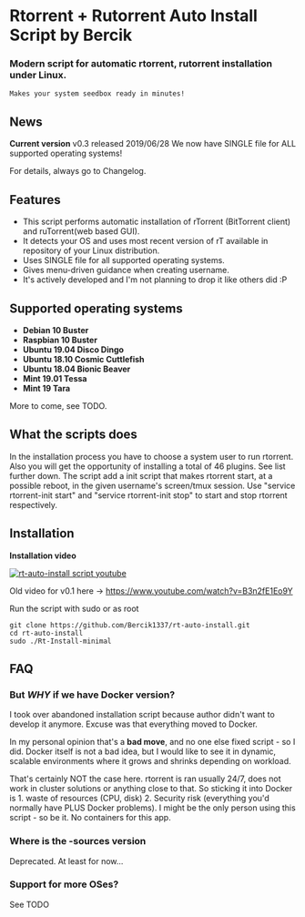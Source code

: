 
# Rtorrent + Rutorrent Auto Install Script by Bercik
### Modern script for automatic rtorrent, rutorrent installation under Linux.
	Makes your system seedbox ready in minutes!



## News

**Current version** v0.3 released 2019/06/28
We now have SINGLE file for ALL supported operating systems!

For details, always go to Changelog.

## Features ##

* This script performs automatic installation of rTorrent (BitTorrent client) and ruTorrent(web based GUI).
* It detects your OS and uses most recent version of rT available in repository of your Linux distribution.
* Uses SINGLE file for all supported operating systems.
* Gives menu-driven guidance when creating username.
* It's actively developed and I'm not planning to drop it like others did :P

## Supported operating systems ##
* **Debian 10    Buster**
* **Raspbian 10  Buster**
* **Ubuntu 19.04 Disco Dingo**
* **Ubuntu 18.10 Cosmic Cuttlefish**
* **Ubuntu 18.04 Bionic Beaver**
* **Mint   19.01 Tessa**
* **Mint   19    Tara**

More to come, see TODO.

## What the scripts does ##
In the installation process you have to choose a system user to run rtorrent.
Also you will get the opportunity of installing a total of 46 plugins. See list further down.
The script add a init script that makes rtorrent start, at a possible reboot, in the
given username's screen/tmux session. Use "service rtorrent-init start" and
"service rtorrent-init stop" to start and stop rtorrent respectively.


Installation
------------

**Installation video**

[![rt-auto-install script youtube](https://img.youtube.com/vi/uBxfSg0blPM/0.jpg)](https://www.youtube.com/watch?v=uBxfSg0blPM)

Old video for v0.1 here -> https://www.youtube.com/watch?v=B3n2fE1Eo9Y


Run the script with sudo or as root
	
	git clone https://github.com/Bercik1337/rt-auto-install.git
	cd rt-auto-install
	sudo ./Rt-Install-minimal

FAQ
------------
### But _WHY_ if we have Docker version?
I took over abandoned installation script because author didn't want to develop it anymore. Excuse was that everything moved to Docker.

In my personal opinion that's a **bad move**, and no one else fixed script - so I did. Docker itself is not a bad idea, but I would like to see it in dynamic, scalable environments where it grows and shrinks depending on workload.

That's certainly NOT the case here. rtorrent is ran usually 24/7, does not work in cluster solutions or anything close to that. So sticking it into Docker is 1. waste of resources (CPU, disk) 2. Security risk (everything you'd normally have PLUS Docker problems).
I might be the only person using this script - so be it. No containers for this app.

### Where is the -sources version
Deprecated. At least for now...

### Support for more OSes? 
See TODO
